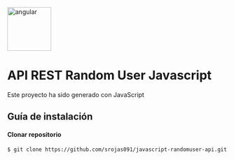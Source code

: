 <img src="https://github.com/srojas091/angular-listar-productos/blob/master/src/assets/images/angular.png" alt="angular" width="100" height="100">

# API REST Random User Javascript

Este proyecto ha sido generado con JavaScript

## Guía de instalación

#### Clonar repositorio
```
$ git clone https://github.com/srojas091/javascript-randomuser-api.git
```
